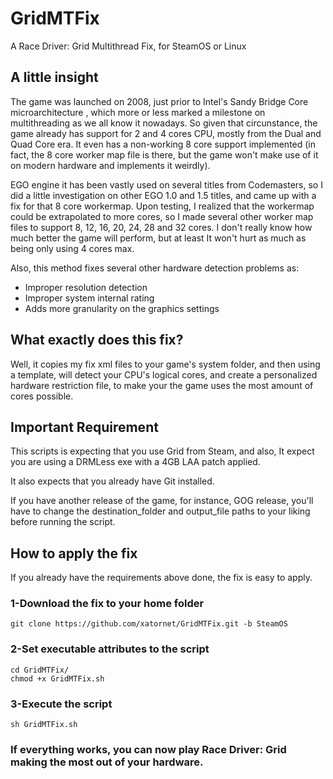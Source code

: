 # GridMTFix
A Race Driver: Grid Multithread Fix, for SteamOS or Linux

## A little insight
The game was launched on 2008, just prior to Intel's Sandy Bridge Core microarchitecture , which more or less marked a milestone on multithreading as we all know it nowadays.
So given that circunstance, the game already has support for 2 and 4 cores CPU, mostly from the Dual and Quad Core era. It even has a non-working 8 core support implemented (in fact, the 8 core worker map file is there, but the game won't make use of it on modern hardware and implements it weirdly).

EGO engine it has been vastly used on several titles from Codemasters, so I did a little investigation on other EGO 1.0 and 1.5 titles, and came up with a fix for that 8 core workermap.
Upon testing, I realized that the workermap could be extrapolated to more cores, so I made several other worker map files to support 8, 12, 16, 20, 24, 28 and 32 cores. I don't really know how much better the game will perform, but at least It won't hurt as much as being only using 4 cores max.

Also, this method fixes several other hardware detection problems as:
- Improper resolution detection
- Improper system internal rating
- Adds more granularity on the graphics settings

## What exactly does this fix?
Well, it copies my fix xml files to your game's system folder, and then using a template, will detect your CPU's logical cores, and create a personalized hardware restriction file, to make your the game uses the most amount of cores possible.

## Important Requirement
This scripts is expecting that you use Grid from Steam, and also, It expect you are using a DRMLess exe with a 4GB LAA patch applied.

It also expects that you already have Git installed.

If you have another release of the game, for instance, GOG release, you'll have to change the destination_folder and output_file paths to your liking before running the script.

## How to apply the fix
If you already have the requirements above done, the fix is easy to apply.

### 1-Download the fix to your home folder
```
git clone https://github.com/xatornet/GridMTFix.git -b SteamOS
```

### 2-Set executable attributes to the script
```
cd GridMTFix/
chmod +x GridMTFix.sh
```

### 3-Execute the script
```
sh GridMTFix.sh
```
### If everything works, you can now play Race Driver: Grid making the most out of your hardware.

